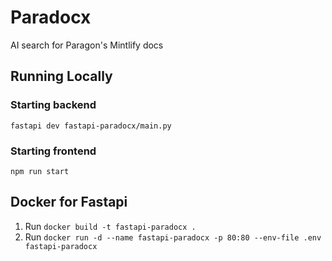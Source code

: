 # Paradocx
AI search for Paragon's Mintlify docs
## Running Locally
### Starting backend
`fastapi dev fastapi-paradocx/main.py`
### Starting frontend
`npm run start`

## Docker for Fastapi
1) Run `docker build -t fastapi-paradocx .`
2) Run `docker run -d --name fastapi-paradocx -p 80:80 --env-file .env fastapi-paradocx`
